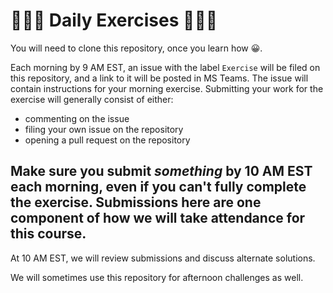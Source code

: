 # 🏋🏻‍♀️ Daily Exercises 🏃🏾‍♀️

You will need to clone this repository, once you learn how 😀.

Each morning by 9 AM EST, an issue with the label `Exercise` will be filed on this repository, and a link to it will be posted in MS Teams. The issue will contain instructions for your morning exercise. Submitting your work for the exercise will generally consist of either:

- commenting on the issue
- filing your own issue on the repository
- opening a pull request on the repository

## Make sure you submit _something_ by 10 AM EST each morning, even if you can't fully complete the exercise. Submissions here are one component of how we will take attendance for this course.

At 10 AM EST, we will review submissions and discuss alternate solutions.

We will sometimes use this repository for afternoon challenges as well.
